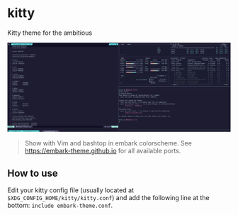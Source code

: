 # kitty
Kitty theme for the ambitious

![Embark Screenshot](./embark-screenshot.png)

> Show with Vim and bashtop in embark colorscheme. See https://embark-theme.github.io for all available ports.

## How to use
Edit your kitty config file (usually located at `$XDG_CONFIG_HOME/kitty/kitty.conf`) and add the following line at the bottom:
`include embark-theme.conf`.
